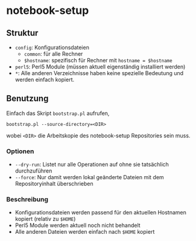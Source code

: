 notebook-setup
==============

## Struktur ##

-   `config`: Konfigurationsdateien
    - `common`: für alle Rechner
    - `$hostname`: spezifisch für Rechner mit `hostname = $hostname`
-   `perl5`: Perl5 Module (müssen aktuell eigenständig installiert werden)
-   `*`: Alle anderen Verzeichnisse haben keine spezielle Bedeutung und werden einfach kopiert.

## Benutzung ##

Einfach das Skript `bootstrap.pl` aufrufen,

    bootstrap.pl --source-directory=<DIR>

wobei `<DIR>` die Arbeitskopie des notebook-setup Repositories sein muss.

### Optionen ###

- `--dry-run`: Listet nur alle Operationen auf ohne sie tatsächlich durchzuführen
- `--force`: Nur damit werden lokal geänderte Dateien mit dem Repositoryinhalt überschrieben

### Beschreibung ###

- Konfigurationsdateien werden passend für den aktuellen Hostnamen kopiert (relativ zu `$HOME`)
- Perl5 Module werden aktuell noch nicht behandelt
- Alle anderen Dateien werden einfach nach `$HOME` kopiert
